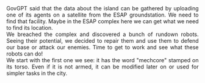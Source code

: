 <div style="text-align: justify;">GovGPT said that the data about the island can be gathered by uploading one of its agents on a satellite from the ESAP groundstation. We need to find that facility. Maybe in the ESAP complex here we can get what we need to find its location.<br>
We breached the complex and discovered a bunch of rundown robots. Seeing their potential, we decided to repair them and use them to defend our base or attack our enemies. Time to get to work and see what these robots can do!
<br>We start with the first one we see: it has the word "mechcore" stamped on its torso. Even if it is not armed, it can be modified later on or used for simpler tasks in the city.
</div>